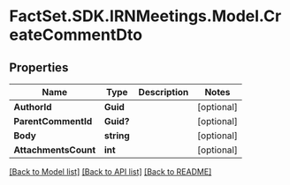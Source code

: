 # FactSet.SDK.IRNMeetings.Model.CreateCommentDto

## Properties

Name | Type | Description | Notes
------------ | ------------- | ------------- | -------------
**AuthorId** | **Guid** |  | [optional] 
**ParentCommentId** | **Guid?** |  | [optional] 
**Body** | **string** |  | [optional] 
**AttachmentsCount** | **int** |  | [optional] 

[[Back to Model list]](../README.md#documentation-for-models) [[Back to API list]](../README.md#documentation-for-api-endpoints) [[Back to README]](../README.md)

